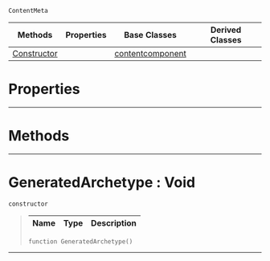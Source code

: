  `ContentMeta`

|Methods|Properties|Base Classes|Derived Classes|
|---|---|---|---|
|[ Constructor](https://github.com/zeroengineteam/ZeroDocs/code_reference/class_reference/generatedarchetype.markdown#generatedarchetype-void)| |[contentcomponent](https://github.com/zeroengineteam/ZeroDocs/code_reference/class_reference/contentcomponent.markdown)| |


 #  Properties


---  
 #  Methods


---  
 #  GeneratedArchetype : Void

 `constructor`

> 
> |Name|Type|Description|
> |---|---|---|
> ``` lang=cpp, name=Zilch
> function GeneratedArchetype()
> ``` 


---  
 

 